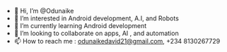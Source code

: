 - 👋 Hi, I’m @Odunaike
- 👀 I’m interested in Android development, A.I, and Robots
- 🌱 I’m currently learning Android development
- 💞️ I’m looking to collaborate on apps, AI , and automation
- 📫 How to reach me : odunaikedavid21@gmail.com, +234 8130267729

<!---
Odunaike/Odunaike is a ✨ special ✨ repository because its `README.md` (this file) appears on your GitHub profile.
You can click the Preview link to take a look at your changes.
--->
